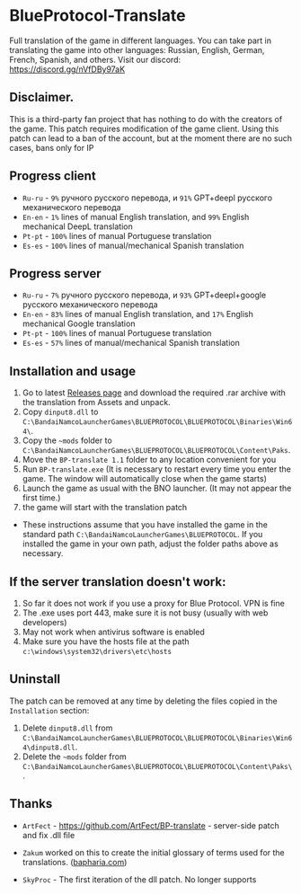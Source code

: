 # BlueProtocol-Translate
Full translation of the game in different languages. You can take part in translating the game into other languages: Russian, English, German, French, Spanish, and others. 
Visit our discord: https://discord.gg/nVfDBy97aK

## Disclaimer.
This is a third-party fan project that has nothing to do with the creators of the game.
This patch requires modification of the game client.
Using this patch can lead to a ban of the account, but at the moment there are no such cases, bans only for IP 

## Progress client
* `Ru-ru` - `9%` ручного русского перевода, и `91%` GPT+deepl русского механического перевода
* `En-en` - `1%` lines of manual English translation, and `99%` English mechanical DeepL translation
* `Pt-pt` - `100%` lines of manual Portuguese translation
* `Es-es` - `100%` lines of manual/mechanical Spanish translation

## Progress server
* `Ru-ru` - `7%` ручного русского перевода, и `93%` GPT+deepl+google русского механического перевода
* `En-en` - `83%` lines of manual English translation, and `17%` English mechanical Google translation
* `Pt-pt` - `100%` lines of manual Portuguese translation
* `Es-es` - `57%` lines of manual/mechanical Spanish translation

## Installation and usage
1. Go to latest [Releases page](https://github.com/digitalstars/BlueProtocol-Translate/releases) and download the required .rar archive with the translation from Assets and unpack.
2. Copy `dinput8.dll` to `C:\BandaiNamcoLauncherGames\BLUEPROTOCOL\BLUEPROTOCOL\Binaries\Win64\`.
3. Copy the `~mods` folder to `C:\BandaiNamcoLauncherGames\BLUEPROTOCOL\BLUEPROTOCOL\Content\Paks`.
4. Move the `BP-translate 1.1` folder to any location convenient for you
5. Run `BP-translate.exe` (It is necessary to restart every time you enter the game. The window will automatically close when the game starts)
6. Launch the game as usual with the BNO launcher. (It may not appear the first time.)
7. the game will start with the translation patch

* These instructions assume that you have installed the game in the standard path `C:\BandaiNamcoLauncherGames\BLUEPROTOCOL`. If you installed the game in your own path, adjust the folder paths above as necessary.

## If the server translation doesn't work:
1. So far it does not work if you use a proxy for Blue Protocol. VPN is fine
2. The .exe uses port 443, make sure it is not busy (usually with web developers)
3. May not work when antivirus software is enabled
4. Make sure you have the hosts file at the path `c:\windows\system32\drivers\etc\hosts`

## Uninstall
The patch can be removed at any time by deleting the files copied in the `Installation` section:
1. Delete `dinput8.dll` from `C:\BandaiNamcoLauncherGames\BLUEPROTOCOL\BLUEPROTOCOL\Binaries\Win64\dinput8.dll`.
2. Delete the `~mods` folder from `C:\BandaiNamcoLauncherGames\BLUEPROTOCOL\BLUEPROTOCOL\Content\Paks\`.

## Thanks
- `ArtFect` - https://github.com/ArtFect/BP-translate - server-side patch and  fix .dll file

- `Zakum` worked on this to create the initial glossary of terms used for the translations. ([bapharia.com](https://bapharia.com/))

- `SkyProc` - The first iteration of the dll patch. No longer supports
